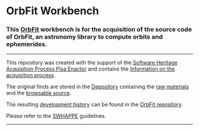 # OrbFit Workbench

### This [OrbFit](https://github.com/Unipisa/SWHAPPE) workbench is for the acquisition of the source code of OrbFit, an astronomy library to compute orbits and ephemerides.

-------------------

This repository was created with the support of the 
[Software Heritage Acquisition Process Pisa Enactor](https://github.com/Unipisa/SWHAPPE) and contains the 
[Information on the acquisition process](https://github.com/Unipisa/OrbFit-Workbench/tree/master/metadata).

The original finds are stored in the [Depository](https://github.com/Unipisa/OrbFit-Depository) 
containing the
[raw materials](https://github.com/Unipisa/OrbFit-Depository/tree/master/raw_materials) and the
[browsable source](https://github.com/Unipisa/OrbFit-Depository/tree/master/browsable_source).

The resulting 
[development history](https://github.com/Unipisa/OrbFit/tree/SourceCode/) can be found in the [OrbFit repository](https://github.com/Unipisa/OrbFit).

Please refer to the [SWHAPPE](https://github.com/Unipisa/SWHAPPE) guidelines. 
___________________________
